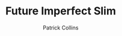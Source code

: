 ---
title: "Future Imperfect Slim"
thumbnail: 'images/theme/thumbnail/hugo-future-imperfect-slim.png'
github: https://github.com/pacollins/hugo-future-imperfect-slim
demo: https://themes.gohugo.io/theme/hugo-future-imperfect-slim/
author: Patrick Collins
ssg:
  - Hugo
---